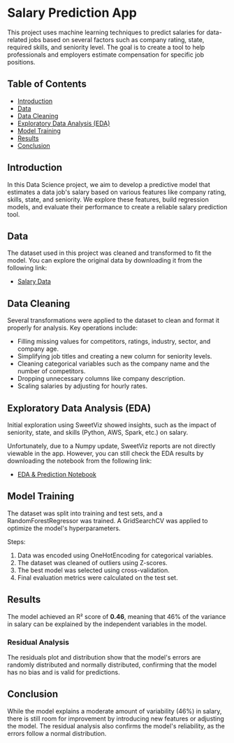 # Salary Prediction App

This project uses machine learning techniques to predict salaries for data-related jobs based on several factors such as company rating, state, required skills, and seniority level. The goal is to create a tool to help professionals and employers estimate compensation for specific job positions.

## Table of Contents
- [Introduction](#introduction)
- [Data](#data)
- [Data Cleaning](#data-cleaning)
- [Exploratory Data Analysis (EDA)](#exploratory-data-analysis-eda)
- [Model Training](#model-training)
- [Results](#results)
- [Conclusion](#conclusion)

## Introduction
In this Data Science project, we aim to develop a predictive model that estimates a data job's salary based on various features like company rating, skills, state, and seniority. We explore these features, build regression models, and evaluate their performance to create a reliable salary prediction tool.

## Data
The dataset used in this project was cleaned and transformed to fit the model. You can explore the original data by downloading it from the following link:

- [Salary Data](https://raw.githubusercontent.com/Andre647/Salary-Prediction/main/data/salary_data_cleaned.csv)

## Data Cleaning
Several transformations were applied to the dataset to clean and format it properly for analysis. Key operations include:

- Filling missing values for competitors, ratings, industry, sector, and company age.
- Simplifying job titles and creating a new column for seniority levels.
- Cleaning categorical variables such as the company name and the number of competitors.
- Dropping unnecessary columns like company description.
- Scaling salaries by adjusting for hourly rates.

## Exploratory Data Analysis (EDA)
Initial exploration using SweetViz showed insights, such as the impact of seniority, state, and skills (Python, AWS, Spark, etc.) on salary.

Unfortunately, due to a Numpy update, SweetViz reports are not directly viewable in the app. However, you can still check the EDA results by downloading the notebook from the following link:

- [EDA & Prediction Notebook](https://github.com/Andre647/Salary-Prediction/blob/main/Salary_EDA___Prediction.ipynb)

## Model Training
The dataset was split into training and test sets, and a RandomForestRegressor was trained. A GridSearchCV was applied to optimize the model's hyperparameters.

Steps:
1. Data was encoded using OneHotEncoding for categorical variables.
2. The dataset was cleaned of outliers using Z-scores.
3. The best model was selected using cross-validation.
4. Final evaluation metrics were calculated on the test set.

## Results
The model achieved an R² score of **0.46**, meaning that 46% of the variance in salary can be explained by the independent variables in the model. 

### Residual Analysis
The residuals plot and distribution show that the model's errors are randomly distributed and normally distributed, confirming that the model has no bias and is valid for predictions.

## Conclusion
While the model explains a moderate amount of variability (46%) in salary, there is still room for improvement by introducing new features or adjusting the model. The residual analysis also confirms the model's reliability, as the errors follow a normal distribution.


